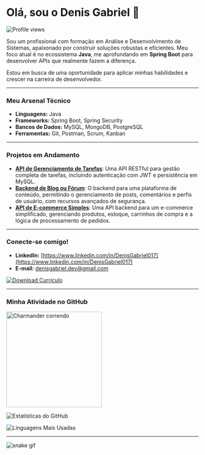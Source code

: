 # Olá, sou o Denis Gabriel 👋
![Profile views](https://komarev.com/ghpvc/?username=DenisGabriel017&style=flat-square)

Sou um profissional com formação em Análise e Desenvolvimento de Sistemas, apaixonado por construir soluções robustas e eficientes. Meu foco atual é no ecossistema **Java**, me aprofundando em **Spring Boot** para desenvolver APIs que realmente fazem a diferença.

Estou em busca de uma oportunidade para aplicar minhas habilidades e crescer na carreira de desenvolvedor.

---

### Meu Arsenal Técnico

* **Linguagens:** Java
* **Frameworks:** Spring Boot, Spring Security
* **Bancos de Dados:** MySQL, MongoDB, PostgreSQL
* **Ferramentas:** Git, Postman, Scrum, Kanban

---

### Projetos em Andamento

* [**API de Gerenciamento de Tarefas**](Link_Para_o_Repositorio): Uma API RESTful para gestão completa de tarefas, incluindo autenticação com JWT e persistência em MySQL.
* [**Backend de Blog ou Fórum**](Link_Para_o_Repositorio): O backend para uma plataforma de conteúdo, permitindo o gerenciamento de posts, comentários e perfis de usuário, com recursos avançados de segurança.
* [**API de E-commerce Simples**](Link_Para_o_Repositorio): Uma API backend para um e-commerce simplificado, gerenciando produtos, estoque, carrinhos de compra e a lógica de processamento de pedidos.

---

### Conecte-se comigo!

* **LinkedIn:** [https://www.linkedin.com/in/DenisGabriel017](https://www.linkedin.com/in/DenisGabriel017)
* **E-mail:** denisgabriel.dev@gmail.com
<div>
  <a href="https://github.com/DenisGabriel017/DenisGabriel017/raw/main/Denis-curriculo.pdf" download>
    <img src="https://img.shields.io/badge/Download%20Currículo-0077B5?style=for-the-badge&logo=github&logoColor=white" alt="Download Currículo">
  </a>
</div>

---

### Minha Atividade no GitHub

<img src="https://media1.tenor.com/m/V-6ZF3wyefwAAAAC/charmander-pokemon.gif" width="250" alt="Charmander correndo">

![Estatísticas do GitHub](https://github-readme-stats.vercel.app/api?username=DenisGabriel017&show_icons=true&theme=nord&hide_border=true)

![Linguagens Mais Usadas](https://github-readme-stats.vercel.app/api/top-langs/?username=DenisGabriel017&theme=nord&hide_border=true)

---

![snake gif](https://github.com/DenisGabriel017/DenisGabriel017/blob/output/github-contribution-grid-snake.gif)
